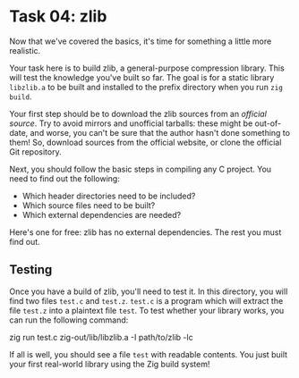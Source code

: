# Task 04: zlib

Now that we've covered the basics, it's time for something a little more realistic.

Your task here is to build zlib, a general-purpose compression library. This will
test the knowledge you've built so far. The goal is for a static library `libzlib.a`
to be built and installed to the prefix directory when you run `zig build`.

Your first step should be to download the zlib sources from an *official source*.
Try to avoid mirrors and unofficial tarballs: these might be out-of-date, and worse,
you can't be sure that the author hasn't done something to them! So, download
sources from the official website, or clone the official Git repository.

Next, you should follow the basic steps in compiling any C project. You need to find
out the following:
* Which header directories need to be included?
* Which source files need to be built?
* Which external dependencies are needed?

Here's one for free: zlib has no external dependencies. The rest you must find out.

## Testing

Once you have a build of zlib, you'll need to test it. In this directory, you will find
two files `test.c` and `test.z`. `test.c` is a program which will extract the file `test.z`
into a plaintext file `test`. To test whether your library works, you can run the following
command:

  zig run test.c zig-out/lib/libzlib.a -I path/to/zlib -lc

If all is well, you should see a file `test` with readable contents. You just built your
first real-world library using the Zig build system!
